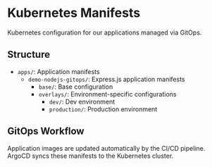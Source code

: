 # Kubernetes Manifests

Kubernetes configuration for our applications managed via GitOps.

## Structure

- `apps/`: Application manifests
  - `demo-nodejs-gitops/`: Express.js application manifests
    - `base/`: Base configuration
    - `overlays/`: Environment-specific configurations
      - `dev/`: Dev environment
      - `production/`: Production environment

## GitOps Workflow

Application images are updated automatically by the CI/CD pipeline.
ArgoCD syncs these manifests to the Kubernetes cluster.
